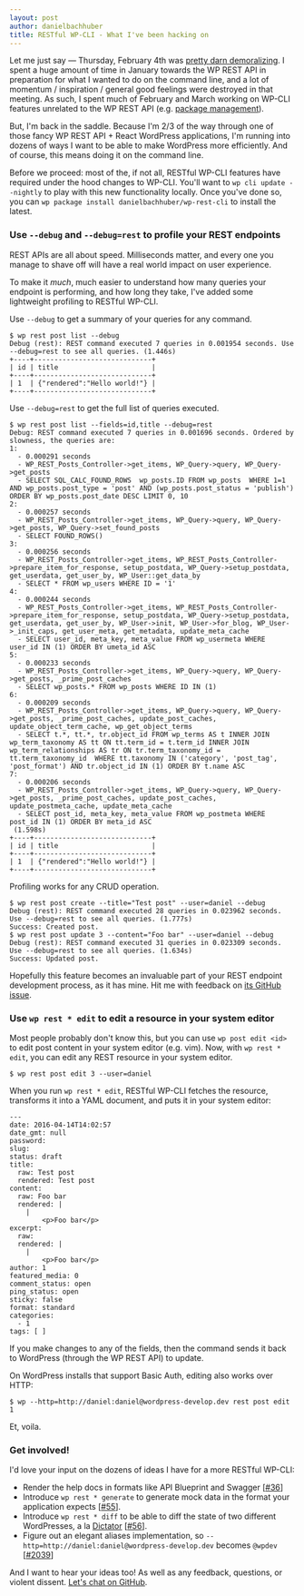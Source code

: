 ```yaml
---
layout: post
author: danielbachhuber
title: RESTful WP-CLI - What I've been hacking on
---
```


Let me just say — Thursday, February 4th was [pretty darn demoralizing](https://twitter.com/Krogsgard/status/695634320401285121). I spent a huge amount of time in January towards the WP REST API in preparation for what I wanted to do on the command line, and a lot of momentum / inspiration / general good feelings were destroyed in that meeting. As such, I spent much of February and March working on WP-CLI features unrelated to the WP REST API (e.g. [package management](https://wp-cli.org/commands/package/)).

But, I'm back in the saddle. Because I'm 2/3 of the way through one of those fancy WP REST API + React WordPress applications, I'm running into dozens of ways I want to be able to make WordPress more efficiently. And of course, this means doing it on the command line.

Before we proceed: most of the, if not all, RESTful WP-CLI features have required under the hood changes to WP-CLI. You'll want to `wp cli update --nightly` to play with this new functionality locally. Once you've done so, you can `wp package install danielbachhuber/wp-rest-cli` to install the latest.

### Use `--debug` and `--debug=rest` to profile your REST endpoints

REST APIs are all about speed. Milliseconds matter, and every one you manage to shave off will have a real world impact on user experience.

To make it *much*, much easier to understand how many queries your endpoint is performing, and how long they take, I've added some lightweight profiling to RESTful WP-CLI.

Use `--debug` to get a summary of your queries for any command.

    $ wp rest post list --debug
    Debug (rest): REST command executed 7 queries in 0.001954 seconds. Use --debug=rest to see all queries. (1.446s)
    +----+-----------------------------+
    | id | title                       |
    +----+-----------------------------+
    | 1  | {"rendered":"Hello world!"} |
    +----+-----------------------------+

Use `--debug=rest` to get the full list of queries executed.

    $ wp rest post list --fields=id,title --debug=rest
    Debug: REST command executed 7 queries in 0.001696 seconds. Ordered by slowness, the queries are:
    1:
      - 0.000291 seconds
      - WP_REST_Posts_Controller->get_items, WP_Query->query, WP_Query->get_posts
      - SELECT SQL_CALC_FOUND_ROWS  wp_posts.ID FROM wp_posts  WHERE 1=1  AND wp_posts.post_type = 'post' AND (wp_posts.post_status = 'publish')  ORDER BY wp_posts.post_date DESC LIMIT 0, 10
    2:
      - 0.000257 seconds
      - WP_REST_Posts_Controller->get_items, WP_Query->query, WP_Query->get_posts, WP_Query->set_found_posts
      - SELECT FOUND_ROWS()
    3:
      - 0.000256 seconds
      - WP_REST_Posts_Controller->get_items, WP_REST_Posts_Controller->prepare_item_for_response, setup_postdata, WP_Query->setup_postdata, get_userdata, get_user_by, WP_User::get_data_by
      - SELECT * FROM wp_users WHERE ID = '1'
    4:
      - 0.000244 seconds
      - WP_REST_Posts_Controller->get_items, WP_REST_Posts_Controller->prepare_item_for_response, setup_postdata, WP_Query->setup_postdata, get_userdata, get_user_by, WP_User->init, WP_User->for_blog, WP_User->_init_caps, get_user_meta, get_metadata, update_meta_cache
      - SELECT user_id, meta_key, meta_value FROM wp_usermeta WHERE user_id IN (1) ORDER BY umeta_id ASC
    5:
      - 0.000233 seconds
      - WP_REST_Posts_Controller->get_items, WP_Query->query, WP_Query->get_posts, _prime_post_caches
      - SELECT wp_posts.* FROM wp_posts WHERE ID IN (1)
    6:
      - 0.000209 seconds
      - WP_REST_Posts_Controller->get_items, WP_Query->query, WP_Query->get_posts, _prime_post_caches, update_post_caches, update_object_term_cache, wp_get_object_terms
      - SELECT t.*, tt.*, tr.object_id FROM wp_terms AS t INNER JOIN wp_term_taxonomy AS tt ON tt.term_id = t.term_id INNER JOIN wp_term_relationships AS tr ON tr.term_taxonomy_id = tt.term_taxonomy_id  WHERE tt.taxonomy IN ('category', 'post_tag', 'post_format') AND tr.object_id IN (1) ORDER BY t.name ASC
    7:
      - 0.000206 seconds
      - WP_REST_Posts_Controller->get_items, WP_Query->query, WP_Query->get_posts, _prime_post_caches, update_post_caches, update_postmeta_cache, update_meta_cache
      - SELECT post_id, meta_key, meta_value FROM wp_postmeta WHERE post_id IN (1) ORDER BY meta_id ASC
     (1.598s)
    +----+-----------------------------+
    | id | title                       |
    +----+-----------------------------+
    | 1  | {"rendered":"Hello world!"} |
    +----+-----------------------------+

Profiling works for any CRUD operation.

    $ wp rest post create --title="Test post" --user=daniel --debug
    Debug (rest): REST command executed 28 queries in 0.023962 seconds. Use --debug=rest to see all queries. (1.777s)
    Success: Created post.
    $ wp rest post update 3 --content="Foo bar" --user=daniel --debug
    Debug (rest): REST command executed 31 queries in 0.023309 seconds. Use --debug=rest to see all queries. (1.634s)
    Success: Updated post.

Hopefully this feature becomes an invaluable part of your REST endpoint development process, as it has mine. Hit me with feedback on [its GitHub issue](https://github.com/danielbachhuber/wp-rest-cli/issues/42).

### Use `wp rest * edit` to edit a resource in your system editor

Most people probably don't know this, but you can use `wp post edit <id>` to edit post content in your system editor (e.g. vim). Now, with `wp rest * edit`, you can edit any REST resource in your system editor.

    $ wp rest post edit 3 --user=daniel

When you run `wp rest * edit`, RESTful WP-CLI fetches the resource, transforms it into a YAML document, and puts it in your system editor:

    ---
    date: 2016-04-14T14:02:57
    date_gmt: null
    password:
    slug:
    status: draft
    title:
      raw: Test post
      rendered: Test post
    content:
      raw: Foo bar
      rendered: |
        |
            <p>Foo bar</p>
    excerpt:
      raw:
      rendered: |
        |
            <p>Foo bar</p>
    author: 1
    featured_media: 0
    comment_status: open
    ping_status: open
    sticky: false
    format: standard
    categories:
      - 1
    tags: [ ]

If you make changes to any of the fields, then the command sends it back to WordPress (through the WP REST API) to update.

On WordPress installs that support Basic Auth, editing also works over HTTP:

    $ wp --http=http://daniel:daniel@wordpress-develop.dev rest post edit 1

Et, voila.

### Get involved!

I'd love your input on the dozens of ideas I have for a more RESTful WP-CLI:

* Render the help docs in formats like API Blueprint and Swagger [[#36](https://github.com/danielbachhuber/wp-rest-cli/issues/36)]
* Introduce `wp rest * generate` to generate mock data in the format your application expects [[#55](https://github.com/danielbachhuber/wp-rest-cli/issues/55)].
* Introduce `wp rest * diff` to be able to diff the state of two different WordPresses, a la [Dictator](https://github.com/danielbachhuber/dictator) [[#56](https://github.com/danielbachhuber/wp-rest-cli/issues/56)].
* Figure out an elegant aliases implementation, so `--http=http://daniel:daniel@wordpress-develop.dev` becomes `@wpdev` [[#2039](https://github.com/wp-cli/wp-cli/issues/2039)]

And I want to hear your ideas too! As well as any feedback, questions, or violent dissent. [Let's chat on GitHub](https://github.com/danielbachhuber/wp-rest-cli/issues).
